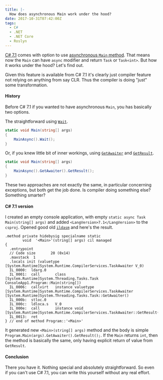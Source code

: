```yaml
---
title: |-
  How does asynchronous Main work under the hood?
date: 2017-10-31T07:42:00Z
tags:
  - C#
  - .NET
  - .NET Core
  - Roslyn
---
```

[C# 7.1][5] comes with option to use [asynchronous `Main` method][1]. That means now the `Main` can have `async` modifier and return `Task` or `Task<int>`. But how it works under the hood? Let's find out.

<!-- excerpt -->

Given this feature is available from C# 7.1 it's clearly just compiler feature not relying on anything from say CLR. Thus the compiler is doing "just" some transformation.

#### History

Before C# 7.1 if you wanted to have asynchronous `Main`, you has basically two options.

The straightforward using [`Wait`][2].

```csharp
static void Main(string[] args)
{
    MainAsync().Wait();
}
```

Or, if you knew little bit of inner workings, using [`GetAwaiter`][3] and [`GetResult`][4].

```csharp
static void Main(string[] args)
{
    MainAsync().GetAwaiter().GetResult();
}
```

These two approaches are not exactly the same, in particular concerning exceptions, but both get the job done. Is compiler doing something else? Something smarter?

#### C# 7.1 version

I created an empty console application, with empty `static async Task Main(string[] args)` and added `<LangVersion>7.1</LangVersion>` to the `csproj`. Opened good old [`ildasm`][6] and here's the result.

```text
.method private hidebysig specialname static
        void  '<Main>'(string[] args) cil managed
{
  .entrypoint
  // Code size       20 (0x14)
  .maxstack  1
  .locals init (valuetype [System.Runtime]System.Runtime.CompilerServices.TaskAwaiter V_0)
  IL_0000:  ldarg.0
  IL_0001:  call       class [System.Runtime]System.Threading.Tasks.Task ConsoleApp1.Program::Main(string[])
  IL_0006:  callvirt   instance valuetype [System.Runtime]System.Runtime.CompilerServices.TaskAwaiter [System.Runtime]System.Threading.Tasks.Task::GetAwaiter()
  IL_000b:  stloc.0
  IL_000c:  ldloca.s   V_0
  IL_000e:  call       instance void [System.Runtime]System.Runtime.CompilerServices.TaskAwaiter::GetResult()
  IL_0013:  ret
} // end of method Program::'<Main>'
```

It generated new `<Main>(string[] args)` method and the body is simple `Program.Main(args).GetAwaiter().GetResult();`. If the `Main` returns `int`, then the method is basically the same, only having explicit return of value from `GetResult`.

#### Conclusion

There you have it. Nothing special and absolutely straightforward. So even if you can't use C# 7.1, you can write this yourself without any real effort.

[1]: https://docs.microsoft.com/en-us/dotnet/csharp/whats-new/csharp-7-1#async-main
[2]: https://docs.microsoft.com/en-us/dotnet/api/system.threading.tasks.task.wait?view=netframework-4.7.1#System_Threading_Tasks_Task_Wait
[3]: https://docs.microsoft.com/en-us/dotnet/api/system.threading.tasks.task.getawaiter?view=netframework-4.7.1#System_Threading_Tasks_Task_GetAwaiter
[4]: https://docs.microsoft.com/en-us/dotnet/api/system.runtime.compilerservices.taskawaiter.getresult?view=netframework-4.7.1#System_Runtime_CompilerServices_TaskAwaiter_GetResult
[5]: https://docs.microsoft.com/en-us/dotnet/csharp/whats-new/csharp-7-1
[6]: https://docs.microsoft.com/en-us/dotnet/framework/tools/ildasm-exe-il-disassembler